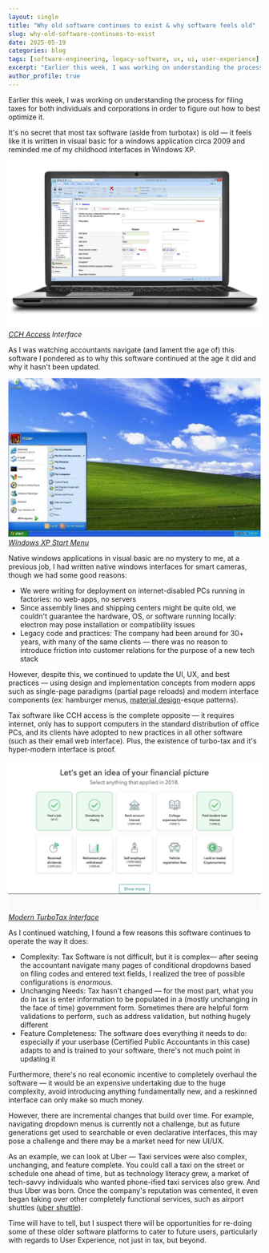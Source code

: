 ```yaml
---
layout: single
title: "Why old software continues to exist & why software feels old"
slug: why-old-software-continues-to-exist
date: 2025-05-19
categories: blog
tags: [software-engineering, legacy-software, ux, ui, user-experience]
excerpt: "Earlier this week, I was working on understanding the process for filing taxes for both individuals and corporations in order to figure out how to best optimize it."
author_profile: true
---
```


Earlier this week, I was working on understanding the process for filing taxes for both individuals and corporations in order to figure out how to best optimize it.

It's no secret that most tax software (aside from turbotax) is old — it feels like it is written in visual basic for a windows application circa 2009 and reminded me of my childhood interfaces in Windows XP.

![CCH Access interface shown on a laptop computer](/assets/images/blog/cch-access-interface.png)
*[CCH Access](https://www.wolterskluwer.com/en/solutions/cch-axcess) Interface*

As I was watching accountants navigate (and lament the age of) this software I pondered as to why this software continued at the age it did and why it hasn't been updated.

![Windows XP Start Menu](/assets/images/blog/windows-xp-start-menu.png)
*[Windows XP Start Menu](https://www.neowin.net/news/a-quick-and-personal-look-back-at-the-windows-start-menu/)*

Native windows applications in visual basic are no mystery to me, at a previous job, I had written native windows interfaces for smart cameras, though we had some good reasons:

- We were writing for deployment on internet-disabled PCs running in factories: no web-apps, no servers
- Since assembly lines and shipping centers might be quite old, we couldn't guarantee the hardware, OS, or software running locally: electron may pose installation or compatibility issues
- Legacy code and practices: The company had been around for 30+ years, with many of the same clients — there was no reason to introduce friction into customer relations for the purpose of a new tech stack

However, despite this, we continued to update the UI, UX, and best practices — using design and implementation concepts from modern apps such as single-page paradigms (partial page reloads) and modern interface components (ex: hamburger menus, [material design](https://m3.material.io/)-esque patterns).

Tax software like CCH access is the complete opposite — it requires internet, only has to support computers in the standard distribution of office PCs, and its clients have adopted to new practices in all other software (such as their email web interface). Plus, the existence of turbo-tax and it's hyper-modern interface is proof.

![Modern TurboTax Interface](/assets/images/blog/turbotax-interface.png)
*[Modern TurboTax Interface](https://www.appcues.com/blog/how-turbotax-makes-a-dreadful-user-experience-a-delightful-one)*

As I continued watching, I found a few reasons this software continues to operate the way it does:

- Complexity: Tax Software is not difficult, but it is complex— after seeing the accountant navigate many pages of conditional dropdowns based on filing codes and entered text fields, I realized the tree of possible configurations is *enormous*.
- Unchanging Needs: Tax hasn't changed — for the most part, what you do in tax is enter information to be populated in a (mostly unchanging in the face of time) government form. Sometimes there are helpful form validations to perform, such as address validation, but nothing hugely different
- Feature Completeness: The software does everything it needs to do: especially if your userbase (Certified Public Accountants in this case) adapts to and is trained to your software, there's not much point in updating it

Furthermore, there's no real economic incentive to completely overhaul the software — it would be an expensive undertaking due to the huge complexity, avoid introducing anything fundamentally new, and a reskinned interface can only make so much money.

However, there are incremental changes that build over time. For example, navigating dropdown menus is currently not a challenge, but as future generations get used to searchable or even declarative interfaces, this may pose a challenge and there may be a market need for new UI/UX.

As an example, we can look at Uber — Taxi services were also complex, unchanging, and feature complete. You could call a taxi on the street or schedule one ahead of time, but as technology literacy grew, a market of tech-savvy individuals who wanted phone-ified taxi services also grew. And thus Uber was born. Once the company's reputation was cemented, it even began taking over other completely functional services, such as airport shuttles ([uber shuttle](https://www.uber.com/global/en/r/airports/lga/shuttle/)).

Time will have to tell, but I suspect there will be opportunities for re-doing some of these older software platforms to cater to future users, particularly with regards to User Experience, not just in tax, but beyond.